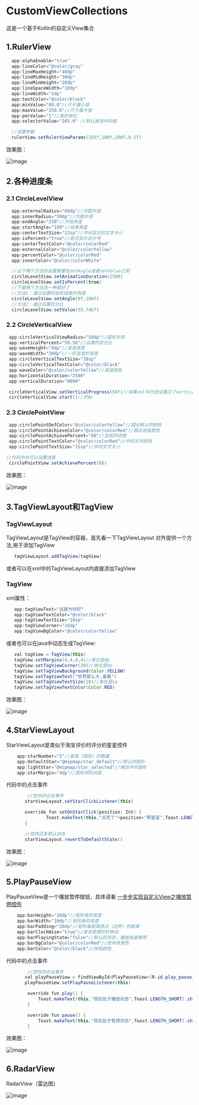 # CustomViewCollections
这是一个基于Kotlin的自定义View集合

## 1.RulerView
```java
  app:alphaEnable="true"
  app:lineColor="@color/gray"
  app:lineMaxHeight="40dp"
  app:lineMidHeight="30dp"
  app:lineMinHeight="20dp"
  app:lineSpaceWidth="10dp"
  app:lineWidth="1dp"
  app:textColor="@color/black"
  app:minValue="80.0"//尺子最小值
  app:maxValue="250.0"//尺子最大值
  app:perValue="1"//值的单位
  app:selectorValue="165.0" //默认被选中的值
```
```java
  //设置参数
  rulerView.setRulerViewParams(155f,100f,200f,0.1f)
```

效果图：

![image](https://github.com/ckwcc/CustomViewCollections/blob/master/images/rulerview.gif)

## 2.各种进度条

### 2.1 CircleLevelView

```java
  app:externalRadius="60dp"//外圆半径
  app:innerRadius="50dp"//内圆半径
  app:endAngle="250"//开始角度
  app:startAngle="150"//结束角度
  app:centerTextSize="12sp"//中间显示的文字大小
  app:isPercent="true"//是否显示百分号
  app:centerTextColor="@color/colorRed"
  app:externalColor="@color/colorYellow"
  app:percentColor="@color/colorRed"
  app:innerColor="@color/colorWhite"
```

```java
  //以下两个方法的设置需要在setAngle或者setValue之前
  circleLevelView.setAnimationDuration(2500)
  circleLevelView.setIsPercent(true)
  //下面两个方法选一种就好了
  //方法1：通过设置初始和结束的角度
  circleLevelView.setAngle(0f,100f)
  //方法2：通过设置百分比
  circleLevelView.setValue(55.746f)
```
### 2.2 CircleVerticalView

 ```java
  app:circleVerticalViewRadius="50dp"//圆的半径
  app:verticalPercent="59.56"//设置的百分比
  app:waveHeight="4dp"//波浪高度
  app:waveWidth="30dp"//一份波浪的宽度
  app:circleVerticalTextSize="10sp"
  app:circleVerticalTextColor="@color/black"
  app:waveColor="@color/colorYellow"//波浪颜色
  app:horizontalDuration="2500"
  app:verticalDuration="8000"
 ```
 
 ```java
  circleVerticalView.setVerticalProgress(50f)//如果xml中已经设置过了verticalPercent，这里可以不再设置
  circleVerticalView.start()//开始
 ```

 ### 2.3 CirclePointView

  ```java
   app:circlePointDefColor="@color/colorYellow"//圆点默认的颜色
   app:circlePointAchieveColor="@color/colorRed"//圆点进度颜色
   app:circlePointAchievePercent="60"//达到的进度
   app:circlePointTextColor="@color/colorRed"//中间文字颜色
   app:circlePointTextSize="15sp"//中间文字大小
  ```

  ```java
  //代码中也可以设置进度
   circlePointView.setAchievePercent(88)
  ```
 
 效果图：
 
![image](https://github.com/ckwcc/CustomViewCollections/blob/master/images/levelview.gif)

## 3.TagViewLayout和TagView

### TagViewLayout

   TagViewLayout是TagView的容器，首先看一下TagViewLayout
   对外提供一个方法,用于添加TagView
```java
   tagViewLayout.addTagView(tagView)
```
   或者可以在xml中的TagViewLayout内直接添加TagView

### TagView

   xml属性：
```java
   app:tagViewText="这是为你好"
   app:tagViewTextColor="@color/black"
   app:tagViewTextSize="10sp"
   app:tagViewCorner="16dp"
   app:tagViewBgColor="@color/colorYellow"
```
  或者也可以在java中动态生成TagView:
  
```java
   val tagView = TagView(this)
   tagView.setMargins(4,4,4,4)//单位是dp
   tagView.setTagViewCorner(20)//单位是dp
   tagView.setTagViewBackground(Color.YELLOW)
   tagView.setTagViewText("世界那么大,看看")
   tagView.setTagViewTextSize(10)//单位是sp
   tagView.setTagViewTextColor(Color.RED)
```
 效果图：

![image](https://github.com/ckwcc/CustomViewCollections/blob/master/images/tagview.jpg)

## 4.StarViewLayout
StarViewLayout是类似于淘宝评价时评分的星星控件
```java
    app:starNumber="5"//星星（图形）的数量
    app:defaultStar="@mipmap/star_default"//默认的图形
    app:lightStar="@mipmap/star_selected"//被选中的图形
    app:starMargin="4dp"//图形间的间距
```

代码中的点击事件
```java
        //控件的点击事件
       starViewLayout.setStarClickListener(this)

       override fun setOnStarClick(position: Int) {
               Toast.makeText(this,"点亮了"+position+"颗星星",Toast.LENGTH_SHORT).show()
       }

       //控件回复默认状态
       starViewLayout.revertToDefaultState()
```

效果图：

![image](https://github.com/ckwcc/CustomViewCollections/blob/master/images/starview.gif)

## 5.PlayPauseView
PlayPauseView是一个播放暂停按钮，具体请看
[一步步实现自定义View之播放暂停控件](https://blog.csdn.net/ckwccc/article/details/80761974)

```java
    app:barHeight="30dp"//矩形条的宽度
    app:barWidth="10dp"//矩形条的高度
    app:barPadding="20dp"//矩形条距离原点（边界）的距离
    app:barClockWise="true"//是否是顺时针转动
    app:barPlayingState="false"//默认的状态，播放或者暂停
    app:barBgColor="@color/colorRed"//控件背景色
    app:barColor="@color/black"//按钮颜色
```

代码中的点击事件
```java
        //控件的点击事件
       val playPauseView = findViewById<PlayPauseView>(R.id.play_pause_view)
       playPauseView.setPlayPauseListener(this)

        override fun play() {
            Toast.makeText(this,"现在处于播放状态",Toast.LENGTH_SHORT).show()
        }

        override fun pause() {
            Toast.makeText(this,"现在处于暂停状态",Toast.LENGTH_SHORT).show()
        }
```

效果图：

![image](https://github.com/ckwcc/CustomViewCollections/blob/master/images/playpauseview.gif)

## 6.RadarView
RadarView（雷达图）

![image](https://github.com/ckwcc/CustomViewCollections/blob/master/images/radarview.gif)

